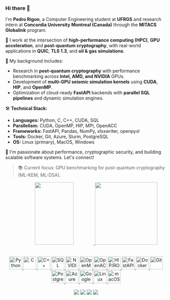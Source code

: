 ### Hi there 👋

I'm **Pedro Rigon**, a Computer Engineering student at **UFRGS** and research intern at **Concordia University Montreal (Canada)** through the **MITACS Globalink** program.

🚀 I work at the intersection of **high-performance computing (HPC)**, **GPU acceleration**, and **post-quantum cryptography**, with real-world applications in **QUIC**, **TLS 1.3**, and **oil & gas simulations**.

🔬 My background includes:
- Research in **post-quantum cryptography** with performance benchmarking across **Intel, AMD, and NVIDIA** GPUs.
- Development of **multi-GPU seismic simulation kernels** using **CUDA**, **HIP**, and **OpenMP**.
- Optimization of cloud-ready **FastAPI** backends with **parallel SQL pipelines** and dynamic simulation engines.

🛠️ **Technical Stack:**
- **Languages:** Python, C, C++, CUDA, SQL
- **Parallelism:** CUDA, OpenMP, HIP, MPI, OpenACC
- **Frameworks:** FastAPI, Pandas, NumPy, xlsxwriter, openpyxl
- **Tools:** Docker, Git, Azure, Slurm, PostgreSQL
- **OS:** Linux (primary), MacOS, Windows

🧪 I'm passionate about performance, cryptographic security, and building scalable software systems. Let's connect!

> 📚 Current focus: GPU benchmarking for post-quantum cryptography (ML-KEM, ML-DSA).

<div align="center">
 <a href="https://github.com/pedrorigon">
  <img width="49%" height="195px"src="https://github-readme-stats.vercel.app/api?username=pedrorigon&show_icons=true&theme=synthwave&include_all_commits=true&count_private=true"/>
 <img "49%" height="195px"src="https://github-readme-stats.vercel.app/api/top-langs/?username=pedrorigon&layout=compact&langs_count=16&theme=synthwave"/>
</div>
 
 <br>
 
 
 
  <div align="center" style="display: inline_block"><br>
  <!-- Linguagens e Programação Geral -->
  <!-- Programming Languages -->
  <img alt="Python" height="40" src="https://cdn.jsdelivr.net/gh/devicons/devicon/icons/python/python-original.svg"/>
  <img alt="C" height="40" src="https://cdn.jsdelivr.net/gh/devicons/devicon/icons/c/c-original.svg"/>
  <img alt="C++" height="40" src="https://cdn.jsdelivr.net/gh/devicons/devicon/icons/cplusplus/cplusplus-original.svg"/>
  <img alt="SQL" height="40" src="https://cdn.jsdelivr.net/gh/devicons/devicon/icons/mysql/mysql-original.svg"/>

  <!-- GPU, HPC & Parallel Programming -->
  <img alt="NVIDIA" height="40" src="https://cdn.worldvectorlogo.com/logos/nvidia-7.svg"/>
  <img alt="OpenMP" height="40" src="https://upload.wikimedia.org/wikipedia/commons/e/eb/OpenMP_logo.png"/>
  <img alt="OpenACC" height="40" src="https://www.openacc.org/themes/openacc/images/openacc_logo.svg"/>
  <img alt="HIP/ROCm" height="40" src="https://avatars.githubusercontent.com/u/19369327?s=200&v=4"/>

  <!-- Backend & Dev Tools -->
  <img alt="FastAPI" height="40" src="https://cdn.jsdelivr.net/gh/devicons/devicon/icons/fastapi/fastapi-original.svg"/>
  <img alt="Docker" height="40" src="https://cdn.jsdelivr.net/gh/devicons/devicon/icons/docker/docker-original.svg"/>
  <img alt="Git" height="40" src="https://cdn.jsdelivr.net/gh/devicons/devicon/icons/git/git-original.svg"/>

  <!-- Databases & Cloud -->
  <img alt="PostgreSQL" height="40" src="https://cdn.jsdelivr.net/gh/devicons/devicon/icons/postgresql/postgresql-original.svg"/>
  <img alt="Azure" height="40" src="https://cdn.jsdelivr.net/gh/devicons/devicon/icons/azure/azure-original.svg"/>
  <img alt="Google Cloud" height="40" src="https://cdn.jsdelivr.net/gh/devicons/devicon/icons/googlecloud/googlecloud-original.svg"/>

  <!-- Operating Systems -->
  <img alt="Linux" height="40" src="https://cdn.jsdelivr.net/gh/devicons/devicon/icons/linux/linux-original.svg"/>
  <img alt="macOS" height="40" src="https://upload.wikimedia.org/wikipedia/commons/c/c9/Finder_Icon_macOS_Big_Sur.png"/>

  
</div>
  <br>
<div align="center"> 
  <a href="https://instagram.com/pedrorig1" target="_blank"><img src="https://img.shields.io/badge/-Instagram-%23E4405F?style=for-the-badge&logo=instagram&logoColor=white" target="_blank"></a>
 	<a href="https://www.twitch.tv/paladinoorc" target="_blank"><img src="https://img.shields.io/badge/Twitch-9146FF?style=for-the-badge&logo=twitch&logoColor=white" target="_blank"></a>
  <a href = "mailto:pedrohenriquecasarotto@hotmail.com"><img src="https://img.shields.io/badge/-Gmail-%23333?style=for-the-badge&logo=gmail&logoColor=white" target="_blank"></a>
  <a href="https://www.linkedin.com/in/pedrorigon" target="_blank"><img src="https://img.shields.io/badge/-LinkedIn-%230077B5?style=for-the-badge&logo=linkedin&logoColor=white" target="_blank"></a> 
 
</div>
